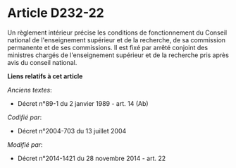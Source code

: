 # Article D232-22

Un règlement intérieur précise les conditions de fonctionnement du Conseil national de l'enseignement supérieur et de la
recherche, de sa commission permanente et de ses commissions. Il est fixé par arrêté conjoint des ministres chargés de
l'enseignement supérieur et de la recherche pris après avis du conseil national.

**Liens relatifs à cet article**

_Anciens textes_:

  - Décret n°89-1 du 2 janvier 1989 - art. 14 (Ab)

_Codifié par_:

  - Décret n°2004-703 du 13 juillet 2004

_Modifié par_:

  - Décret n°2014-1421 du 28 novembre 2014 - art. 22
